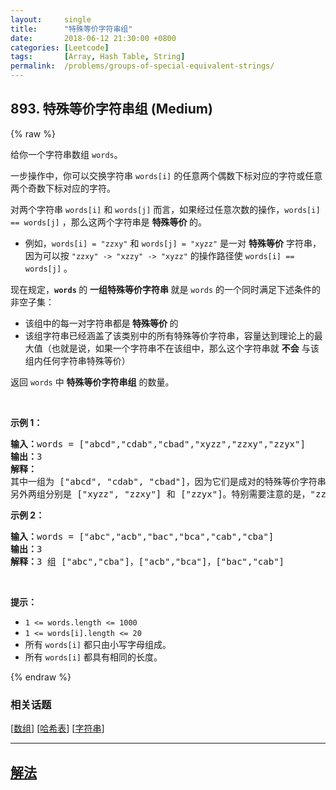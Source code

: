 ```yaml
---
layout:     single
title:      "特殊等价字符串组"
date:       2018-06-12 21:30:00 +0800
categories: [Leetcode]
tags:       [Array, Hash Table, String]
permalink:  /problems/groups-of-special-equivalent-strings/
---
```


## 893. 特殊等价字符串组 (Medium)

{% raw %}

<p>给你一个字符串数组 <code>words</code>。</p>

<p>一步操作中，你可以交换字符串 <code>words[i]</code> 的任意两个偶数下标对应的字符或任意两个奇数下标对应的字符。</p>

<p>对两个字符串&nbsp;<code>words[i]</code> 和 <code>words[j]</code> 而言，如果经过任意次数的操作，<code>words[i] == words[j]</code> ，那么这两个字符串是 <strong>特殊等价 </strong>的。</p>

<ul>
	<li>例如，<code>words[i] = "zzxy"</code> 和 <code>words[j] = "xyzz"</code> 是一对 <strong>特殊等价</strong> 字符串，因为可以按 <code>"zzxy" -&gt; "xzzy" -&gt; "xyzz"</code> 的操作路径使&nbsp;<code>words[i] == words[j]</code> 。</li>
</ul>

<p>现在规定，<strong><code>words</code> </strong>的 <strong>一组特殊等价字符串 </strong>就是 <code>words</code> 的一个同时满足下述条件的非空子集：</p>

<ul>
	<li>该组中的每一对字符串都是<strong> 特殊等价 </strong>的</li>
	<li>该组字符串已经涵盖了该类别中的所有特殊等价字符串，容量达到理论上的最大值（也就是说，如果一个字符串不在该组中，那么这个字符串就 <strong>不会</strong> 与该组内任何字符串特殊等价）</li>
</ul>

<p>返回 <code>words</code> 中 <strong>特殊等价字符串组</strong> 的数量。</p>

<p>&nbsp;</p>

<ul>
</ul>

<p><strong>示例 1：</strong></p>

<pre>
<strong>输入：</strong>words = ["abcd","cdab","cbad","xyzz","zzxy","zzyx"]
<strong>输出：</strong>3
<strong>解释：</strong>
其中一组为 ["abcd", "cdab", "cbad"]，因为它们是成对的特殊等价字符串，且没有其他字符串与这些字符串特殊等价。
另外两组分别是 ["xyzz", "zzxy"] 和 ["zzyx"]。特别需要注意的是，"zzxy" 不与 "zzyx" 特殊等价。
</pre>

<p><strong>示例 2：</strong></p>

<pre>
<strong>输入：</strong>words = ["abc","acb","bac","bca","cab","cba"]
<strong>输出：</strong>3
<strong>解释：</strong>3 组 ["abc","cba"]，["acb","bca"]，["bac","cab"]
</pre>

<p>&nbsp;</p>

<p><strong>提示：</strong></p>

<ul>
	<li><code>1 &lt;= words.length &lt;= 1000</code></li>
	<li><code>1 &lt;= words[i].length &lt;= 20</code></li>
	<li>所有 <code>words[i]</code>&nbsp;都只由小写字母组成。</li>
	<li>所有 <code>words[i]</code>&nbsp;都具有相同的长度。</li>
</ul>

{% endraw %}

### 相关话题
  [[数组](https://github.com/awesee/leetcode/tree/main/tag/array/README.md)]
  [[哈希表](https://github.com/awesee/leetcode/tree/main/tag/hash-table/README.md)]
  [[字符串](https://github.com/awesee/leetcode/tree/main/tag/string/README.md)]

---

## [解法](https://github.com/awesee/leetcode/tree/main/problems/groups-of-special-equivalent-strings)
